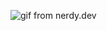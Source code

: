 
![gif from nerdy.dev](https://github.com/argyleink/argyleink/blob/master/argyleink-sm2.gif?raw=true)














